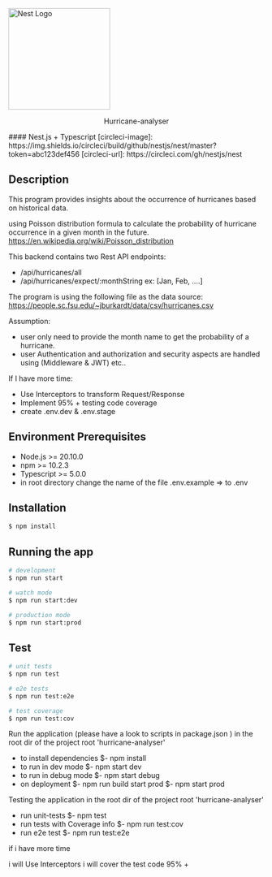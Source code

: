  
<p align="center">

  <a href="http://nestjs.com/" target="blank"><img src="https://nestjs.com/img/logo-small.svg" width="200" alt="Nest Logo" /></a>
</p>
<p align="center">
  Hurricane-analyser
</p>
#### Nest.js + Typescript
[circleci-image]: https://img.shields.io/circleci/build/github/nestjs/nest/master?token=abc123def456
[circleci-url]: https://circleci.com/gh/nestjs/nest

## Description
This program provides insights about the occurrence of hurricanes based on historical data.

using Poisson distribution formula to calculate the probability of hurricane occurrence 
in a given month in the future.
https://en.wikipedia.org/wiki/Poisson_distribution

This backend contains two Rest API endpoints:
 - /api/hurricanes/all
 - /api/hurricanes/expect/:monthString ex: [Jan, Feb, ....]

The program is using the following file as the data source:
https://people.sc.fsu.edu/~jburkardt/data/csv/hurricanes.csv

Assumption: 
- user only need to provide the month name to get the probability of a hurricane.
- user Authentication and authorization and security aspects are handled using (Middleware & JWT) etc..

If I have more time:
- Use Interceptors to transform Request/Response
- Implement 95% + testing code coverage
- create .env.dev & .env.stage

## Environment Prerequisites
- Node.js >= 20.10.0
- npm >= 10.2.3
- Typescript >= 5.0.0
- in root directory change the name of the file .env.example => to .env 

## Installation

```bash
$ npm install
```

## Running the app

```bash
# development
$ npm run start

# watch mode
$ npm run start:dev

# production mode
$ npm run start:prod
```

## Test

```bash
# unit tests
$ npm run test

# e2e tests
$ npm run test:e2e

# test coverage
$ npm run test:cov
```




Run the application (please have a look to scripts in package.json )
in the root dir of the project root 'hurricane-analyser'
- to install dependencies $- npm install
- to run in dev mode  $- npm start dev
- to run in debug mode  $- npm start debug
- on deployment $- npm run build start prod $- npm start prod

Testing the application
in the root dir of the project root 'hurricane-analyser'
-  run unit-tests $- npm test
-  run tests with Coverage info $- npm run test:cov
-  run e2e test $- npm run test:e2e


if i have more time

i will Use Interceptors
i will cover the test code 95% +
